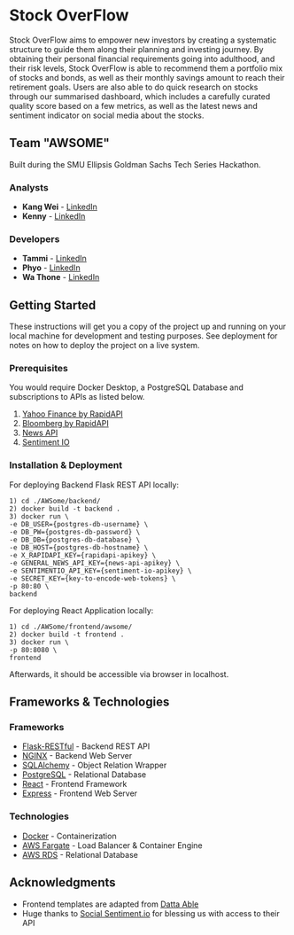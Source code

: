 # Stock OverFlow

<!-- To start out with an apt investment plan for retirement is becoming increasingly complicated as useful information gets mixed with the rest. Besides the lack of financial knowledge, the lack of a clear direction in properly setting up an investment plan has caused many to fall into the pitfall of short-term trading without first understanding what they are investing in. -->

Stock OverFlow aims to empower new investors by creating a systematic structure to guide them along their planning and investing journey. By obtaining their personal financial requirements going into adulthood, and their risk levels, Stock OverFlow is able to recommend them a portfolio mix of stocks and bonds, as well as their monthly savings amount to reach their retirement goals. Users are also able to do quick research on stocks through our summarised dashboard, which includes a carefully curated quality score based on a few metrics, as well as the latest news and sentiment indicator on social media about the stocks.

## Team "AWSOME"

Built during the SMU Ellipsis Goldman Sachs Tech Series Hackathon.

### Analysts

- **Kang Wei** - [LinkedIn](https://www.linkedin.com/in/ongkangwei/)
- **Kenny** - [LinkedIn](https://www.linkedin.com/in/kpyh/)

### Developers

- **Tammi** - [LinkedIn](https://www.linkedin.com/in/tammi-chng/)
- **Phyo** - [LinkedIn](https://www.linkedin.com/in/yar-khine-phyo/)
- **Wa Thone** - [LinkedIn](https://www.linkedin.com/in/wathone/)

## Getting Started

These instructions will get you a copy of the project up and running on your local machine for development and testing purposes. See deployment for notes on how to deploy the project on a live system.

### Prerequisites

You would require Docker Desktop, a PostgreSQL Database and subscriptions to APIs as listed below.

1. [Yahoo Finance by RapidAPI](https://rapidapi.com/apidojo/api/yahoo-finance1)
2. [Bloomberg by RapidAPI](https://rapidapi.com/apidojo/api/bloomberg-market-and-financial-news)
3. [News API](https://newsapi.org/)
4. [Sentiment IO](https://socialsentiment.io/api/v1/getting-started/)

### Installation & Deployment

For deploying Backend Flask REST API locally:

```
1) cd ./AWSome/backend/
2) docker build -t backend .
3) docker run \
-e DB_USER={postgres-db-username} \
-e DB_PW={postgres-db-password} \
-e DB_DB={postgres-db-database} \
-e DB_HOST={postgres-db-hostname} \
-e X_RAPIDAPI_KEY={rapidapi-apikey} \
-e GENERAL_NEWS_API_KEY={news-api-apikey} \
-e SENTIMENTIO_API_KEY={sentiment-io-apikey} \
-e SECRET_KEY={key-to-encode-web-tokens} \
-p 80:80 \
backend
```

For deploying React Application locally:

```
1) cd ./AWSome/frontend/awsome/
2) docker build -t frontend .
3) docker run \
-p 80:8080 \
frontend
```

Afterwards, it should be accessible via browser in localhost.


## Frameworks & Technologies

### Frameworks

- [Flask-RESTful](https://flask-restful.readthedocs.io/en/latest/) - Backend REST API
- [NGINX](https://www.nginx.com/) - Backend Web Server
- [SQLAlchemy](https://www.sqlalchemy.org/) - Object Relation Wrapper
- [PostgreSQL](https://www.postgresql.org/) - Relational Database
- [React](https://reactjs.org/) - Frontend Framework
- [Express](https://expressjs.com/) - Frontend Web Server


### Technologies
- [Docker](https://docs.docker.com/) - Containerization
- [AWS Fargate](https://aws.amazon.com/fargate/) - Load Balancer & Container Engine
- [AWS RDS](https://aws.amazon.com/rds/) - Relational Database


## Acknowledgments
- Frontend templates are adapted from [Datta Able](http://lite.codedthemes.com/datta-able/react/default/dashboard/default#)
- Huge thanks to [Social Sentiment.io](https://socialsentiment.io/api/v1/getting-started/) for blessing us with access to their API 
